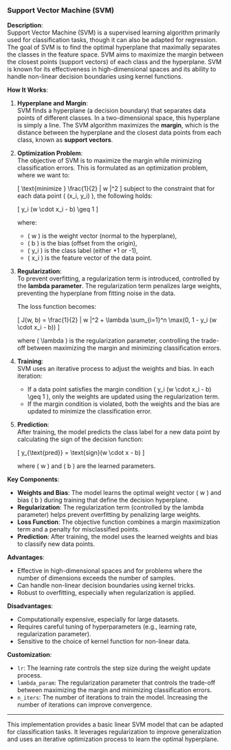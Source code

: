 ### Support Vector Machine (SVM)

**Description**:  
Support Vector Machine (SVM) is a supervised learning algorithm primarily used for classification tasks, though it can also be adapted for regression. The goal of SVM is to find the optimal hyperplane that maximally separates the classes in the feature space. SVM aims to maximize the margin between the closest points (support vectors) of each class and the hyperplane. SVM is known for its effectiveness in high-dimensional spaces and its ability to handle non-linear decision boundaries using kernel functions.

**How It Works**:

1. **Hyperplane and Margin**:  
   SVM finds a hyperplane (a decision boundary) that separates data points of different classes. In a two-dimensional space, this hyperplane is simply a line. The SVM algorithm maximizes the **margin**, which is the distance between the hyperplane and the closest data points from each class, known as **support vectors**.

2. **Optimization Problem**:  
   The objective of SVM is to maximize the margin while minimizing classification errors. This is formulated as an optimization problem, where we want to:
   
   \[
   \text{minimize } \frac{1}{2} \| w \|^2
   \]
   subject to the constraint that for each data point \( (x_i, y_i) \), the following holds:
   
   \[
   y_i (w \cdot x_i - b) \geq 1
   \]
   
   where:
   - \( w \) is the weight vector (normal to the hyperplane),
   - \( b \) is the bias (offset from the origin),
   - \( y_i \) is the class label (either +1 or -1),
   - \( x_i \) is the feature vector of the data point.

3. **Regularization**:  
   To prevent overfitting, a regularization term is introduced, controlled by the **lambda parameter**. The regularization term penalizes large weights, preventing the hyperplane from fitting noise in the data.

   The loss function becomes:

   \[
   J(w, b) = \frac{1}{2} \| w \|^2 + \lambda \sum_{i=1}^n \max(0, 1 - y_i (w \cdot x_i - b))
   \]

   where \( \lambda \) is the regularization parameter, controlling the trade-off between maximizing the margin and minimizing classification errors.

4. **Training**:  
   SVM uses an iterative process to adjust the weights and bias. In each iteration:
   - If a data point satisfies the margin condition \( y_i (w \cdot x_i - b) \geq 1 \), only the weights are updated using the regularization term.
   - If the margin condition is violated, both the weights and the bias are updated to minimize the classification error.

5. **Prediction**:  
   After training, the model predicts the class label for a new data point by calculating the sign of the decision function:

   \[
   y_{\text{pred}} = \text{sign}(w \cdot x - b)
   \]

   where \( w \) and \( b \) are the learned parameters.

**Key Components**:

- **Weights and Bias**: The model learns the optimal weight vector \( w \) and bias \( b \) during training that define the decision hyperplane.
- **Regularization**: The regularization term (controlled by the lambda parameter) helps prevent overfitting by penalizing large weights.
- **Loss Function**: The objective function combines a margin maximization term and a penalty for misclassified points.
- **Prediction**: After training, the model uses the learned weights and bias to classify new data points.

**Advantages**:
- Effective in high-dimensional spaces and for problems where the number of dimensions exceeds the number of samples.
- Can handle non-linear decision boundaries using kernel tricks.
- Robust to overfitting, especially when regularization is applied.

**Disadvantages**:
- Computationally expensive, especially for large datasets.
- Requires careful tuning of hyperparameters (e.g., learning rate, regularization parameter).
- Sensitive to the choice of kernel function for non-linear data.

**Customization**:
- `lr`: The learning rate controls the step size during the weight update process.
- `lambda_param`: The regularization parameter that controls the trade-off between maximizing the margin and minimizing classification errors.
- `n_iters`: The number of iterations to train the model. Increasing the number of iterations can improve convergence.

---

This implementation provides a basic linear SVM model that can be adapted for classification tasks. It leverages regularization to improve generalization and uses an iterative optimization process to learn the optimal hyperplane.
